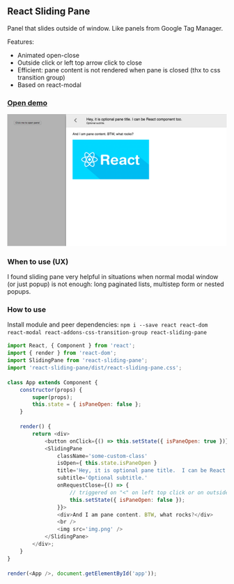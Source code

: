 ## React Sliding Pane
Panel that slides outside of window. Like panels from Google Tag Manager.

Features:
 * Animated open-close
 * Outside click or left top arrow click to close
 * Efficient: pane content is not rendered when pane is closed (thx to css transition group)
 * Based on react-modal

### [Open demo](https://dimitrydushkin.github.io/sliding-pane/example.html)
<img src='docs/react-sliding-pane-screenshot.png' width='600' />

### When to use (UX)
I found sliding pane very helpful in situations when normal modal window (or just popup) is not enough: long paginated lists, multistep form or nested popups.

### How to use
Install module and peer dependencies:
`npm i --save react react-dom react-modal react-addons-css-transition-group react-sliding-pane`

```js
import React, { Component } from 'react';
import { render } from 'react-dom';
import SlidingPane from 'react-sliding-pane';
import 'react-sliding-pane/dist/react-sliding-pane.css';

class App extends Component {
    constructor(props) {
        super(props);
        this.state = { isPaneOpen: false };
    }

    render() {
        return <div>
            <button onClick={() => this.setState({ isPaneOpen: true })}>Click me to open pane!</button>
            <SlidingPane
                className='some-custom-class'
                isOpen={ this.state.isPaneOpen }
                title='Hey, it is optional pane title.  I can be React component too.'
                subtitle='Optional subtitle.'
                onRequestClose={() => {
                    // triggered on "<" on left top click or on outside click
                    this.setState({ isPaneOpen: false });
                }}>
                <div>And I am pane content. BTW, what rocks?</div>
                <br />
                <img src='img.png' />
            </SlidingPane>
        </div>;
    }
}

render(<App />, document.getElementById('app'));

```
